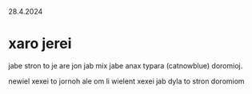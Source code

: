 28.4.2024
# xaro jerei
jabe stron to je are jon jab mix jabe anax typara (catnowblue) doromioj.

newiel xexei to jornoh ale om li wielent xexei jab dyla to stron doromiom